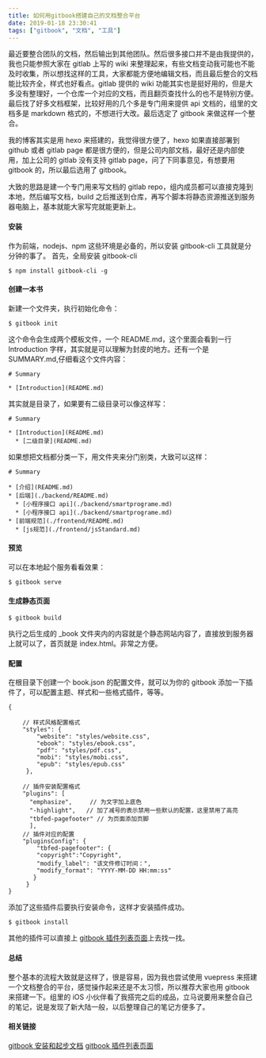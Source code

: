 ```yaml
---
title: 如何用gitbook搭建自己的文档整合平台
date: 2019-01-18 23:30:41
tags: ["gitbook", "文档", "工具"]
---
```


最近要整合团队的文档，然后输出到其他团队。然后很多接口并不是由我提供的，我也只能参照大家在 gitlab 上写的 wiki 来整理起来，有些文档变动我可能也不能及时收集，所以想找这样的工具，大家都能方便地编辑文档，而且最后整合的文档能比较齐全，样式也好看点。gitlab 提供的 wiki 功能其实也是挺好用的，但是大多没有整理好，一个仓库一个对应的文档，而且翻页查找什么的也不是特别方便。最后找了好多文档框架，比较好用的几个多是专门用来提供 api 文档的，组里的文档多是 markdown 格式的，不想进行大改。最后选定了 gitbook 来做这样一个整合。

我的博客其实是用 hexo 来搭建的，我觉得很方便了，hexo 如果直接部署到 github 或者 gitlab page 都是很方便的，但是公司内部文档，最好还是内部使用，加上公司的 gitlab 没有支持 gitlab page，问了下同事意见，有想要用 gitbook 的，所以最后选用了 gitbook。

大致的思路是建一个专门用来写文档的 gitlab repo，组内成员都可以直接克隆到本地，然后编写文档，build 之后推送到仓库，再写个脚本将静态资源推送到服务器电脑上，基本就能大家写完就能更新上。

#### 安装

作为前端，nodejs、npm 这些环境是必备的，所以安装 gitbook-cli 工具就是分分钟的事了。
首先，全局安装 gitbook-cli

```
$ npm install gitbook-cli -g
```

#### 创建一本书

新建一个文件夹，执行初始化命令：

```
$ gitbook init
```

这个命令会生成两个模板文件，一个 README.md，这个里面会看到一行 Introduction 字样，其实就是可以理解为封皮的地方。还有一个是 SUMMARY.md,仔细看这个文件内容：

```
# Summary

* [Introduction](README.md)
```

其实就是目录了，如果要有二级目录可以像这样写：

```
# Summary

* [Introduction](README.md)
  * [二级目录](README.md)
```

如果想把文档都分类一下，用文件夹来分门别类，大致可以这样：

```
# Summary

* [介绍](README.md)
* [后端](./backend/README.md)
  * [小程序接口 api](./backend/smartprograme.md)
  * [小程序接口 api](./backend/smartprograme.md)
* [前端规范](./frontend/README.md)
  * [js规范](./frontend/jsStandard.md)
```

#### 预览

可以在本地起个服务看看效果：

```
$ gitbook serve
```

#### 生成静态页面

```
$ gitbook build
```

执行之后生成的 \_book 文件夹内的内容就是个静态网站内容了，直接放到服务器上就可以了，首页就是 index.html。非常之方便。

#### 配置

在根目录下创建一个 book.json 的配置文件，就可以为你的 gitbook 添加一下插件了，可以配置主题、样式和一些格式插件，等等。

```
{

    // 样式风格配置格式
    "styles": {
        "website": "styles/website.css",
        "ebook": "styles/ebook.css",
        "pdf": "styles/pdf.css",
        "mobi": "styles/mobi.css",
        "epub": "styles/epub.css"
     },

    // 插件安装配置格式
    "plugins": [
      "emphasize",     // 为文字加上底色
      "-highlight",   // 加了减号的表示禁用一些默认的配置，这里禁用了高亮
      "tbfed-pagefooter" // 为页面添加页脚
      ],
    // 插件对应的配置
    "pluginsConfig": {
        "tbfed-pagefooter": {
        "copyright":"Copyright",
        "modify_label": "该文件修订时间：",
        "modify_format": "YYYY-MM-DD HH:mm:ss"
       }
     }
}
```
添加了这些插件后要执行安装命令，这样才安装插件成功。
```
$ gitbook install
```
其他的插件可以直接上 [gitbook 插件列表页面]("https://plugins.gitbook.com/")上去找一找。

#### 总结
整个基本的流程大致就是这样了，很是容易，因为我也尝试使用 vuepress 来搭建一个文档整合的平台，感觉操作起来还是不太习惯，所以推荐大家也用 gitbook 来搭建一下。组里的 iOS 小伙伴看了我搭完之后的成品，立马说要用来整合自己的笔记，说是发现了新大陆一般，以后整理自己的笔记方便多了。

#### 相关链接
[gitbook 安装和起步文档](https://github.com/GitbookIO/gitbook/blob/master/docs/setup.md)
[gitbook 插件列表页面](https://plugins.gitbook.com/)